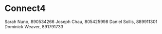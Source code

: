 # Connect4
Sarah Nuno, 890534266
Joseph Chau, 805425998
Daniel Sollis, 889911301 
Dominick Weaver, 891791733 

